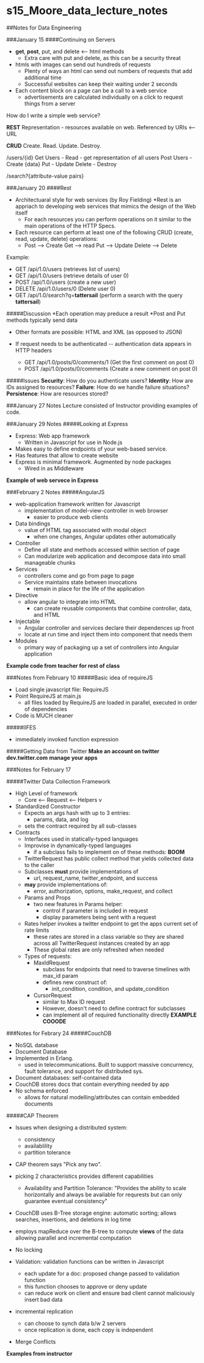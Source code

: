 # s15_Moore_data_lecture_notes
##Notes for Data Engineering

###January 15
####Continuing on Servers
* __get__, __post__, put, and delete  <-- html methods
  * Extra care with put and delete, as this can be a security threat
* htmls with images can send out hundreds of requests
  * Plenty of ways an html can send out numbers of requests that add additional time
  * Successful websites can keep their waiting under 2 seconds
* Each content block on a page can be a call to a web service
  * advertisements are calculated individually on a click to request things from a server

How do I write a simple web service? 

__REST__ 
Representation - resources available on web. Referenced by URIs <-- URL

__CRUD__
Create. Read. Update. Destroy.

/users/{id}
Get Users - Read - get representation of all users
Post Users - Create {data}
Put - Update 
Delete - Destroy

/search?{attribute-value pairs}

###January 20
####Rest
* Architectuaral style for web services (by Roy Fielding) 
  *Rest is an appriach to developing web services that mimics the design of the Web itself
  * For each resources you can perform operations on it similar to the main operations of the HTTP Specs. 
* Each resource can perform at least one of the following CRUD (create, read, update, delete) operations:
  * Post --> Create
    Get --> read
    Put --> Update
    Delete --> Delete

Example: 
  - GET /api/1.0/users (retrieves list of users) 
  - GET /api/1.0/users (retrieve details of user 0)
  - POST /api/1.0/users (create a new user) 
  - DELETE /api/1.0/users/0 (Delete user 0) 
  - GET /api/1.0/search?q=__tattersail__ (perform a search with the query __tattersail__)

#####Discussion
*Each operation may preduce a result
*Post and Put methods typically send data
  * Other formats are possible: HTML and XML (as opposed to JSON)
* If request needs to be authenticated -- authentication data appears in HTTP headers

  - GET /api/1.0/posts/0/comments/1 (Get the first comment on post 0)
  - POST /api/1.0/posts/0/comments  (Create a new comment on post 0)

#####Issues
__Security__: How do you authenticate users?
__Identity__: How are IDs assigned to resources?
__Failure__: How do we handle failure situations?
__Persistence__: How are resources stored?

###January 27 Notes
Lecture consisted of Instructor providing examples of code. 

###January 29 Notes
#####Looking at Express
* Express: Web app framework 
  * Written in Javascript for use in Node.js
* Makes easy to define endpoints of your web-based service.
* Has features that allow to create website
* Express is minimal framework. Augmented by node packages
  * Wired in as Middleware

__Example of web servece in Express__

###February 2 Notes
#####AngularJS
* web-application framework written for Javascript
  * implementation of model-view-controller in web browser
    * easier to produce web clients 
* Data bindings
  * value of HTML tag associated with modal object
    * when one changes, Angular updates other automatically
* Controller 
  * Define all state and methods accessed within section of page
  * Can modularize web application and decompose data into small manageable chunks
* Services 
  * controllers come and go from page to page
  * Service maintains state between invocations
    * remain in place for the life of the application
* Directive
  * allow angular to integrate into HTML 
    * can create reusable components that combine controller, data, and HTML
* Injectable 
  * Angular controller and services declare their dependences up front
  * locate at run time and inject them into component that needs them
* Modules
  * primary way of packaging up a set of controllers into Angular application

__Example code from teacher for rest of class__ 

###Notes from February 10
#####Basic idea of requireJS
* Load single javascript file: RequireJS
* Point RequireJS at main.js
  * all files loaded by RequireJS are loaded in parallel, executed in order of dependencies
* Code is MUCH cleaner 

#####IIFES
* immediately invoked function expression

#####Getting Data from Twitter
__Make an account on twitter__ 
__dev.twitter.com__
__manage your apps__

###Notes for February 17

#####Twitter Data Collection Framework
* High Level of framework 
  * Core <-- Request <-- Helpers 
    v
* Standardized Constructor
  * Expects an args hash with up to 3 entries: 
    * params, data, and log
  * sets the contract required by all sub-classes
* Contracts 
  * Interfaces used in statically-typed languages
  * Improvise in dynamically-typed languages 
    * if a subclass fails to implement on of these methods: __BOOM__
  * TwitterRequest has public collect method that yields collected data to the caller
  * Subclasses __must__ provide implementations of
    * url, request_name, twitter_endpoint, and success
  * __may__ provide implementations of: 
    * error, authorization, options, make_request, and collect
  * Params and Props
    * two new features in Params helper:
      * control if parameter is included in request
      * display parameters being sent with a request
  * Rates helper invokes a twitter endpoint to get the apps current set of rate limits
    * these rates are stored in a class variable so they are shared across all TwitterRequest instances created by an app
    * These global rates are only refreshed when needed
  * Types of requests:
    * MaxIdRequest
      * subclass for endpoints that need to traverse timelines with max_id param
      * defines new construct of:
        * init_condition, condition, and update_condition
    * CursorRequest 
      * similar to Max ID request
      * However, doesn't need to define contract for subclasses
      * can implement all of required functionality directly 
__EXAMPLE COOODE__

###Notes for Febrary 24
#####CouchDB
* NoSQL database
* Document Database
* Implemented in Erlang.
  * used in telecommunications. Built to support massive concurrency, fault tolerance, and support for distributed sys.
* Document databases: self-contained data
* CouchDB stores docs that contain everything needed by app 
* No schema enforced 
  * allows for natural modelling/attributes can contain embedded documents

#####CAP Theorem 
* Issues when designing a distributed system:
  * consistency
  * availablility
  * partition tolerance
* CAP theorem says "Pick any two".
* picking 2 characteristics provides different capabilities
  * Availability and Partition Tolerance: "Provides the ability to scale horizontally and always be available for requrests but can only guarantee eventual consistency"

* CouchDB uses B-Tree storage engine: automatic sorting; allows searches, insertions, and deletions in log time
* employs mapReduce over the B-tree to compute __views__ of the data allowing parallel and incremental computation
* No locking
* Validation: validation functions can be written in Javascript
  * each update for a doc: proposed change passed to validation function
  * this function chooses to approve or deny update
  * can reduce work on client and ensure bad client cannot maliciously insert bad data
* incremental replication
  * can choose to synch data b/w 2 servers
  * once replication is done, each copy is independent
* Merge Conflicts

__Examples from instructor__
